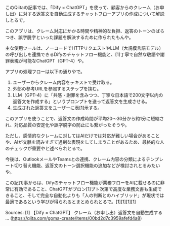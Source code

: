 このQiitaの記事では、「Dify × ChatGPT」を使って、顧客からのクレーム（お申し出）に対する返答文を自動生成するチャットフローアプリの作成について解説しとるで。

このアプリは、クレーム対応にかかる時間や精神的な負担、返答のトーンのばらつき、誤字脱字といった課題を解決するために作られたもんや。

主な使用ツールは、ノーコードでHTTPリクエストやLLM（大規模言語モデル）の呼び出しを連携できるDifyのチャットフロー機能と、[1]丁寧で自然な敬語や謝罪表現が可能なChatGPT（GPT-4）や。

アプリの処理フローは以下の通りやで。
1. ユーザーからクレーム内容をテキストで受け取る。
2. 外部の参考URLを参照するステップを挟む。
3. LLM（GPT-4）に「共感・謝罪を含みつつ、丁寧な日本語で200文字以内の返答文を作成する」というプロンプトを送って返答文を生成させる。
4. 生成された返答文をユーザーに表[1]示する。

このアプリを使うことで、返答文の作成時間が平均20〜30分から約1分に短縮され、対応品質の安定化や誤字脱字の防止にも繋がったそうや。

ただし、感情的なクレームに対してはAIだけでは対応が難しい場合があることや、AIが文脈を読みすぎて過剰な表現をしてしまうことがあるため、最終的な人のチェックが重要やと述べられとるで。

今後は、OutlookメールやTeamsとの連携、クレーム内容の分類によるテンプレート切り替え機能、返答文のトーン選択機能の追加などが検討されとるみたいや。

この記[1]事からは、Difyのチャットフロー機能が業務フローをAIに載せるのに非常に有効であること、ChatGPTがプロン[1]プト次第で高度な業務文書も生成できること、そして完全な自動化よりも「人の判断とのハイブリッド」が現状では最適であるという学びが得られるとまとめられとるで。[1][1][1][1]

Sources:
[1] 【Dify × ChatGPT】 クレーム（お申し出）返答文を自動生成する ... (https://qiita.com/goma-create/items/00bd2d7c3959afefd4a8)